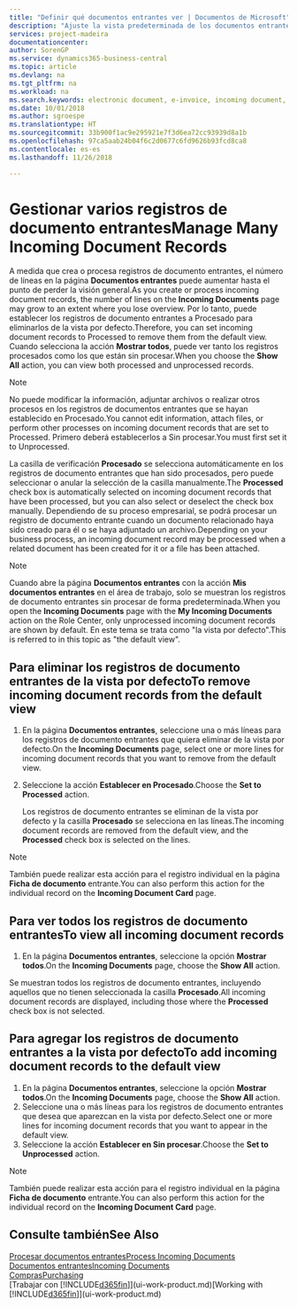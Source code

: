 ```yaml
---
title: "Definir qué documentos entrantes ver | Documentos de Microsoft"
description: "Ajuste la vista predeterminada de los documentos entrantes, como facturas electrónicas, para mejorar el resumen de registros procesados y sin procesar."
services: project-madeira
documentationcenter: 
author: SorenGP
ms.service: dynamics365-business-central
ms.topic: article
ms.devlang: na
ms.tgt_pltfrm: na
ms.workload: na
ms.search.keywords: electronic document, e-invoice, incoming document, OCR, ecommerce, document exchange, import invoice
ms.date: 10/01/2018
ms.author: sgroespe
ms.translationtype: HT
ms.sourcegitcommit: 33b900f1ac9e295921e7f3d6ea72cc93939d8a1b
ms.openlocfilehash: 97ca5aab24b04f6c2d0677c6fd9626b93fcd8ca8
ms.contentlocale: es-es
ms.lasthandoff: 11/26/2018

---
```

# <a name="manage-many-incoming-document-records"></a><span data-ttu-id="dc9c6-103">Gestionar varios registros de documento entrantes</span><span class="sxs-lookup"><span data-stu-id="dc9c6-103">Manage Many Incoming Document Records</span></span>
<span data-ttu-id="dc9c6-104">A medida que crea o procesa registros de documento entrantes, el número de líneas en la página **Documentos entrantes** puede aumentar hasta el punto de perder la visión general.</span><span class="sxs-lookup"><span data-stu-id="dc9c6-104">As you create or process incoming document records, the number of lines on the **Incoming Documents** page may grow to an extent where you lose overview.</span></span> <span data-ttu-id="dc9c6-105">Por lo tanto, puede establecer los registros de documento entrantes a Procesado para eliminarlos de la vista por defecto.</span><span class="sxs-lookup"><span data-stu-id="dc9c6-105">Therefore, you can set incoming document records to Processed to remove them from the default view.</span></span> <span data-ttu-id="dc9c6-106">Cuando selecciona la acción **Mostrar todos**, puede ver tanto los registros procesados como los que están sin procesar.</span><span class="sxs-lookup"><span data-stu-id="dc9c6-106">When you choose the **Show All** action, you can view both processed and unprocessed records.</span></span>

> [!NOTE]  
>   <span data-ttu-id="dc9c6-107">No puede modificar la información, adjuntar archivos o realizar otros procesos en los registros de documentos entrantes que se hayan establecido en Procesado.</span><span class="sxs-lookup"><span data-stu-id="dc9c6-107">You cannot edit information, attach files, or perform other processes on incoming document records that are set to Processed.</span></span> <span data-ttu-id="dc9c6-108">Primero deberá establecerlos a Sin procesar.</span><span class="sxs-lookup"><span data-stu-id="dc9c6-108">You must first set it to Unprocessed.</span></span>

<span data-ttu-id="dc9c6-109">La casilla de verificación **Procesado** se selecciona automáticamente en los registros de documento entrantes que han sido procesados, pero puede seleccionar o anular la selección de la casilla manualmente.</span><span class="sxs-lookup"><span data-stu-id="dc9c6-109">The **Processed** check box is automatically selected on incoming document records that have been processed, but you can also select or deselect the check box manually.</span></span> <span data-ttu-id="dc9c6-110">Dependiendo de su proceso empresarial, se podrá procesar un registro de documento entrante cuando un documento relacionado haya sido creado para él o se haya adjuntado un archivo.</span><span class="sxs-lookup"><span data-stu-id="dc9c6-110">Depending on your business process, an incoming document record may be processed when a related document has been created for it or a file has been attached.</span></span>

> [!NOTE]  
>   <span data-ttu-id="dc9c6-111">Cuando abre la página **Documentos entrantes** con la acción **Mis documentos entrantes** en el área de trabajo, solo se muestran los registros de documento entrantes sin procesar de forma predeterminada.</span><span class="sxs-lookup"><span data-stu-id="dc9c6-111">When you open the **Incoming Documents** page with the **My Incoming Documents** action on the Role Center, only unprocessed incoming document records are shown by default.</span></span> <span data-ttu-id="dc9c6-112">En este tema se trata como "la vista por defecto".</span><span class="sxs-lookup"><span data-stu-id="dc9c6-112">This is referred to in this topic as "the default view".</span></span>

## <a name="to-remove-incoming-document-records-from-the-default-view"></a><span data-ttu-id="dc9c6-113">Para eliminar los registros de documento entrantes de la vista por defecto</span><span class="sxs-lookup"><span data-stu-id="dc9c6-113">To remove incoming document records from the default view</span></span>
1. <span data-ttu-id="dc9c6-114">En la página **Documentos entrantes**, seleccione una o más líneas para los registros de documento entrantes que quiera eliminar de la vista por defecto.</span><span class="sxs-lookup"><span data-stu-id="dc9c6-114">On the **Incoming Documents** page, select one or more lines for incoming document records that you want to remove from the default view.</span></span>
2. <span data-ttu-id="dc9c6-115">Seleccione la acción **Establecer en Procesado**.</span><span class="sxs-lookup"><span data-stu-id="dc9c6-115">Choose the **Set to Processed** action.</span></span>

    <span data-ttu-id="dc9c6-116">Los registros de documento entrantes se eliminan de la vista por defecto y la casilla **Procesado** se selecciona en las líneas.</span><span class="sxs-lookup"><span data-stu-id="dc9c6-116">The incoming document records are removed from the default view, and the **Processed** check box is selected on the lines.</span></span>

> [!NOTE]  
>   <span data-ttu-id="dc9c6-117">También puede realizar esta acción para el registro individual en la página **Ficha de documento** entrante.</span><span class="sxs-lookup"><span data-stu-id="dc9c6-117">You can also perform this action for the individual record on the **Incoming Document Card** page.</span></span>

## <a name="to-view-all-incoming-document-records"></a><span data-ttu-id="dc9c6-118">Para ver todos los registros de documento entrantes</span><span class="sxs-lookup"><span data-stu-id="dc9c6-118">To view all incoming document records</span></span>
1. <span data-ttu-id="dc9c6-119">En la página **Documentos entrantes**, seleccione la opción **Mostrar todos**.</span><span class="sxs-lookup"><span data-stu-id="dc9c6-119">On the **Incoming Documents** page, choose the **Show All** action.</span></span>

<span data-ttu-id="dc9c6-120">Se muestran todos los registros de documento entrantes, incluyendo aquellos que no tienen seleccionada la casilla **Procesado**.</span><span class="sxs-lookup"><span data-stu-id="dc9c6-120">All incoming document records are displayed, including those where the **Processed** check box is not selected.</span></span>

## <a name="to-add-incoming-document-records-to-the-default-view"></a><span data-ttu-id="dc9c6-121">Para agregar los registros de documento entrantes a la vista por defecto</span><span class="sxs-lookup"><span data-stu-id="dc9c6-121">To add incoming document records to the default view</span></span>
1. <span data-ttu-id="dc9c6-122">En la página **Documentos entrantes**, seleccione la opción **Mostrar todos**.</span><span class="sxs-lookup"><span data-stu-id="dc9c6-122">On the **Incoming Documents** page, choose the **Show All** action.</span></span>
2. <span data-ttu-id="dc9c6-123">Seleccione una o más líneas para los registros de documento entrantes que desea que aparezcan en la vista por defecto.</span><span class="sxs-lookup"><span data-stu-id="dc9c6-123">Select one or more lines for incoming document records that you want to appear in the default view.</span></span>
3. <span data-ttu-id="dc9c6-124">Seleccione la acción **Establecer en Sin procesar**.</span><span class="sxs-lookup"><span data-stu-id="dc9c6-124">Choose the **Set to Unprocessed** action.</span></span>  

> [!NOTE]  
>   <span data-ttu-id="dc9c6-125">También puede realizar esta acción para el registro individual en la página **Ficha de documento** entrante.</span><span class="sxs-lookup"><span data-stu-id="dc9c6-125">You can also perform this action for the individual record on the **Incoming Document Card** page.</span></span>

## <a name="see-also"></a><span data-ttu-id="dc9c6-126">Consulte también</span><span class="sxs-lookup"><span data-stu-id="dc9c6-126">See Also</span></span>
[<span data-ttu-id="dc9c6-127">Procesar documentos entrantes</span><span class="sxs-lookup"><span data-stu-id="dc9c6-127">Process Incoming Documents</span></span>](across-process-income-documents.md)  
[<span data-ttu-id="dc9c6-128">Documentos entrantes</span><span class="sxs-lookup"><span data-stu-id="dc9c6-128">Incoming Documents</span></span>](across-income-documents.md)  
[<span data-ttu-id="dc9c6-129">Compras</span><span class="sxs-lookup"><span data-stu-id="dc9c6-129">Purchasing</span></span>](purchasing-manage-purchasing.md)  
<span data-ttu-id="dc9c6-130">[Trabajar con [!INCLUDE[d365fin](includes/d365fin_md.md)]](ui-work-product.md)</span><span class="sxs-lookup"><span data-stu-id="dc9c6-130">[Working with [!INCLUDE[d365fin](includes/d365fin_md.md)]](ui-work-product.md)</span></span>

